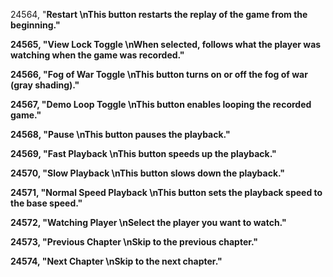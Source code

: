 ﻿24564, "<b>Restart<b> \nThis button restarts the replay of the game from the beginning."

24565, "<b>View Lock Toggle<b> \nWhen selected, follows what the player was watching when the game was recorded."

24566, "<b>Fog of War Toggle<b> \nThis button turns on or off the fog of war (gray shading)."

24567, "<b>Demo Loop Toggle<b> \nThis button enables looping the recorded game."

24568, "<b>Pause<b> \nThis button pauses the playback."

24569, "<b>Fast Playback<b> \nThis button speeds up the playback."

24570, "<b>Slow Playback<b> \nThis button slows down the playback."

24571, "<b>Normal Speed Playback<b> \nThis button sets the playback speed to the base speed."

24572, "<b>Watching Player<b> \nSelect the player you want to watch."

24573, "<b>Previous Chapter<b> \nSkip to the previous chapter."

24574, "<b>Next Chapter<b> \nSkip to the next chapter."

